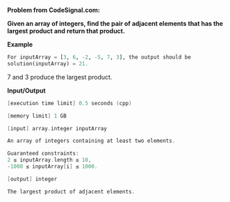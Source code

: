 **Problem from CodeSignal.com:**

**Given an array of integers, find the pair of adjacent elements that has the largest product and return that product.**

**Example**
```python
For inputArray = [3, 6, -2, -5, 7, 3], the output should be
solution(inputArray) = 21.
```
7 and 3 produce the largest product.

**Input/Output**
```cpp
[execution time limit] 0.5 seconds (cpp)

[memory limit] 1 GB

[input] array.integer inputArray

An array of integers containing at least two elements.

Guaranteed constraints:
2 ≤ inputArray.length ≤ 10,
-1000 ≤ inputArray[i] ≤ 1000.

[output] integer

The largest product of adjacent elements.
```
